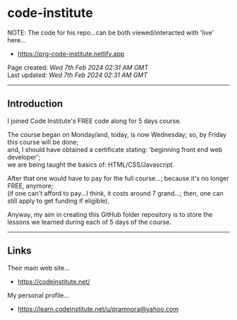 # code-institute

NOTE: The code for his repo...can be both viewed/interacted with 'live' here...  

- https://prg-code-institute.netlify.app  

Page created: *Wed 7th Feb 2024 02:31 AM GMT*  
Last updated: *Wed 7th Feb 2024 02:31 AM GMT*  

-----

## Introduction

I joined Code Institute's FREE code along for 5 days course.

The course began on Monday/and, today, is now Wednesday; so, by Friday this course will be done;   
and, I should have obtained a certificate stating: 'beginning front end web developer';  
we are being taught the basics of: HTML/CSS/Javascript.  

After that one would have to pay for the full course...; because it's no longer FREE, anymore;  
(if one can't afford to pay...I think, it costs around 7 grand...; then, one can still apply to get funding if eligible).  

Anyway, my aim in creating this GitHub folder repository is to store the lessons we learned during each of 5 days of the course.  

-----

## Links

Their main web site...
- https://codeinstitute.net/

My personal profile...
- https://learn.codeinstitute.net/u/pramnora@yahoo.com



